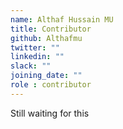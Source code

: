 ```yaml
---
name: Althaf Hussain MU
title: Contributor
github: Althafmu
twitter: ""
linkedin: ""
slack: ""
joining_date: ""
role : contributor
---
```


Still waiting for this
